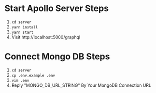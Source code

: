 # Start Apollo Server Steps

1. `cd server`
2. `yarn install`
3. `yarn start`
4. Visit http://localhost:5000/graphql

# Connect Mongo DB Steps

1. `cd server`
2. `cp .env.example .env`
3. `vim .env`
4. Reply "MONGO_DB_URL_STRING" By Your MongoDB Connection URL
